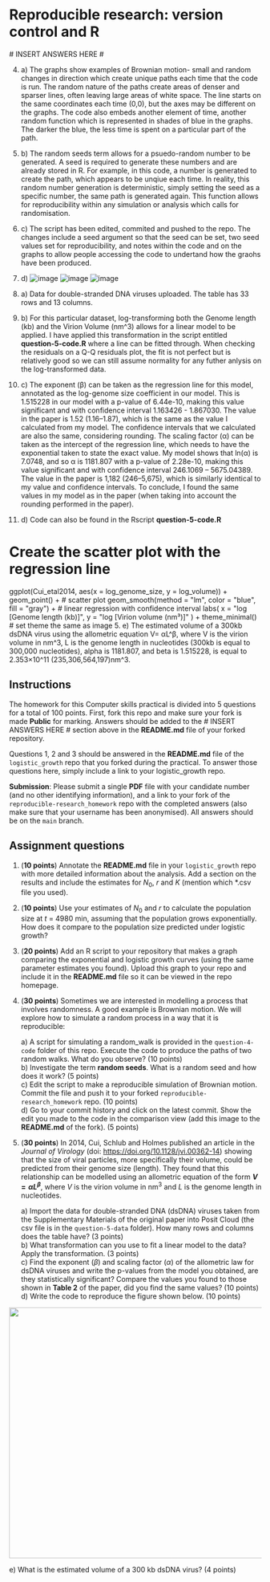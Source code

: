 # Reproducible research: version control and R

\# INSERT ANSWERS HERE #

4. a) The graphs show examples of Brownian motion- small and random changes in direction which create unique paths each time that the code is run. The random nature of the paths create areas of denser and sparser lines, often leaving large areas of white space. The line starts on the same coordinates each time (0,0), but the axes may be different on the graphs. The code also embeds another element of time, another random function which is represented in shades of blue in the graphs. The darker the blue, the less time is spent on a particular part of the path.
4. b) The random seeds term allows for a psuedo-random number to be generated. A seed is required to generate these numbers and are already stored in R. For example, in this code, a number is generated to create the path, which appears to be unqiue each time. In reality, this random number generation is deterministic, simply setting the seed as a specific number, the same path is generated again. This function allows for reproducibility within any simulation or analysis which calls for randomisation.
4. c) The script has been edited, commited and pushed to the repo. The changes include a seed argument so that the seed can be set, two seed values set for reproducibility, and notes within the code and on the graphs to allow people accessing the code to undertand how the graohs have been produced.
4. d)
![image](https://github.com/user-attachments/assets/a21451bd-7e14-452c-90ca-d44d08030ac9)
![image](https://github.com/user-attachments/assets/77594a6a-9588-4ea8-8233-545796f21044)
![image](https://github.com/user-attachments/assets/6bdf147a-530b-48dd-8b5f-2e707d54b1c7)

5. a) Data for double-stranded DNA viruses uploaded. The table has 33 rows and 13 columns.
5. b) For this particular dataset, log-transforming both the Genome length (kb) and the Virion Volume (nm^3) allows for a linear model to be applied. I have applied this transformation in the script entitled **question-5-code.R** where a line can be fitted through. When checking the residuals on a Q-Q residuals plot, the fit is not perfect but is relatively good so we can still assume normality for any futher anlysis on the log-transformed data.
5. c) The exponent (β) can be taken as the regression line for this model, annotated as the log-genome size coefficient in our model. This is 1.515228 in our model with a p-value of 6.44e-10, making this value significant and with confidence interval 1.163426 - 1.867030. The value in the paper is 1.52 (1.16–1.87), which is the same as the value I calculated from my model. The confidence intervals that we calculated are also the same, considering rounding. The scaling factor (α) can be taken as the intercept of the regression line, which needs to have the exponential taken to state the exact value. My model shows that ln(α) is 7.0748, and so α is 1181.807 with a p-value of 2.28e-10, making this value significant and with confidence interval 246.1069 – 5675.04389. The value in the paper is 1,182 (246–5,675), which is similarly identical to my value and confidence intervals. To conclude, I found the same values in my model as in the paper (when taking into account the rounding performed in the paper).
5. d) Code can also be found in the Rscript **question-5-code.R**
# Create the scatter plot with the regression line
ggplot(Cui_etal2014, aes(x = log_genome_size, y = log_volume)) +
  geom_point() +  # scatter plot
  geom_smooth(method = "lm", color = "blue", fill = "gray") +  # linear regression with confidence interval
  labs(
    x = "log [Genome length (kb)]",
    y = "log [Virion volume (nm³)]"
  ) +
  theme_minimal() # set theme the same as image
5. e) The estimated volume of a 300kb dsDNA virus using the allometric equation V= αL^β, where V is the virion volume in nm^3, L is the genome length in nucleotides (300kb is equal to 300,000 nucleotides), alpha is 1181.807, and beta is 1.515228, is equal to 2.353×10^11 (235,306,564,197)nm^3.

## Instructions

The homework for this Computer skills practical is divided into 5 questions for a total of 100 points. First, fork this repo and make sure your fork is made **Public** for marking. Answers should be added to the # INSERT ANSWERS HERE # section above in the **README.md** file of your forked repository.

Questions 1, 2 and 3 should be answered in the **README.md** file of the `logistic_growth` repo that you forked during the practical. To answer those questions here, simply include a link to your logistic_growth repo.

**Submission**: Please submit a single **PDF** file with your candidate number (and no other identifying information), and a link to your fork of the `reproducible-research_homework` repo with the completed answers (also make sure that your username has been anonymised). All answers should be on the `main` branch.

## Assignment questions 

1) (**10 points**) Annotate the **README.md** file in your `logistic_growth` repo with more detailed information about the analysis. Add a section on the results and include the estimates for $N_0$, $r$ and $K$ (mention which *.csv file you used).
   
2) (**10 points**) Use your estimates of $N_0$ and $r$ to calculate the population size at $t$ = 4980 min, assuming that the population grows exponentially. How does it compare to the population size predicted under logistic growth? 

3) (**20 points**) Add an R script to your repository that makes a graph comparing the exponential and logistic growth curves (using the same parameter estimates you found). Upload this graph to your repo and include it in the **README.md** file so it can be viewed in the repo homepage.
   
4) (**30 points**) Sometimes we are interested in modelling a process that involves randomness. A good example is Brownian motion. We will explore how to simulate a random process in a way that it is reproducible:

   a) A script for simulating a random_walk is provided in the `question-4-code` folder of this repo. Execute the code to produce the paths of two random walks. What do you observe? (10 points) \
   b) Investigate the term **random seeds**. What is a random seed and how does it work? (5 points) \
   c) Edit the script to make a reproducible simulation of Brownian motion. Commit the file and push it to your forked `reproducible-research_homework` repo. (10 points) \
   d) Go to your commit history and click on the latest commit. Show the edit you made to the code in the comparison view (add this image to the **README.md** of the fork). (5 points) 

5) (**30 points**) In 2014, Cui, Schlub and Holmes published an article in the *Journal of Virology* (doi: https://doi.org/10.1128/jvi.00362-14) showing that the size of viral particles, more specifically their volume, could be predicted from their genome size (length). They found that this relationship can be modelled using an allometric equation of the form **$`V = \alpha L^{\beta}`$**, where $`V`$ is the virion volume in nm<sup>3</sup> and $`L`$ is the genome length in nucleotides.

   a) Import the data for double-stranded DNA (dsDNA) viruses taken from the Supplementary Materials of the original paper into Posit Cloud (the csv file is in the `question-5-data` folder). How many rows and columns does the table have? (3 points)\
   b) What transformation can you use to fit a linear model to the data? Apply the transformation. (3 points) \
   c) Find the exponent ($\beta$) and scaling factor ($\alpha$) of the allometric law for dsDNA viruses and write the p-values from the model you obtained, are they statistically significant? Compare the values you found to those shown in **Table 2** of the paper, did you find the same values? (10 points) \
   d) Write the code to reproduce the figure shown below. (10 points) 

  <p align="center">
     <img src="https://github.com/josegabrielnb/reproducible-research_homework/blob/main/question-5-data/allometric_scaling.png" width="600" height="500">
  </p>

  e) What is the estimated volume of a 300 kb dsDNA virus? (4 points) 
